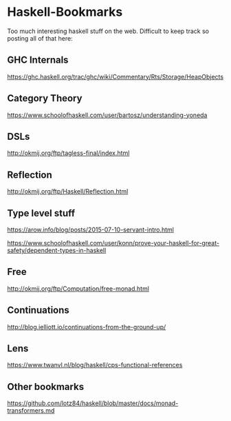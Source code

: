 # Haskell-Bookmarks
Too much interesting haskell stuff on the web. Difficult to keep track so posting all of that here:

GHC Internals
-------------
https://ghc.haskell.org/trac/ghc/wiki/Commentary/Rts/Storage/HeapObjects

Category Theory
---------------
https://www.schoolofhaskell.com/user/bartosz/understanding-yoneda

DSLs
----
http://okmij.org/ftp/tagless-final/index.html

Reflection
----------
http://okmij.org/ftp/Haskell/Reflection.html

Type level stuff
----------------
https://arow.info/blog/posts/2015-07-10-servant-intro.html

https://www.schoolofhaskell.com/user/konn/prove-your-haskell-for-great-safety/dependent-types-in-haskell

Free
----
http://okmij.org/ftp/Computation/free-monad.html

Continuations
-------------
http://blog.ielliott.io/continuations-from-the-ground-up/

Lens
----
https://www.twanvl.nl/blog/haskell/cps-functional-references

Other bookmarks
---------------
https://github.com/lotz84/haskell/blob/master/docs/monad-transformers.md
